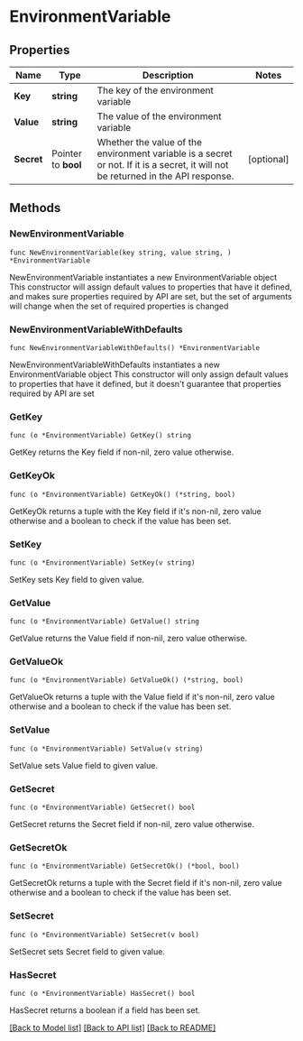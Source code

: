 # EnvironmentVariable

## Properties

Name | Type | Description | Notes
------------ | ------------- | ------------- | -------------
**Key** | **string** | The key of the environment variable | 
**Value** | **string** | The value of the environment variable | 
**Secret** | Pointer to **bool** | Whether the value of the environment variable is a secret or not. If it is a secret, it will not be returned in the API response. | [optional] 

## Methods

### NewEnvironmentVariable

`func NewEnvironmentVariable(key string, value string, ) *EnvironmentVariable`

NewEnvironmentVariable instantiates a new EnvironmentVariable object
This constructor will assign default values to properties that have it defined,
and makes sure properties required by API are set, but the set of arguments
will change when the set of required properties is changed

### NewEnvironmentVariableWithDefaults

`func NewEnvironmentVariableWithDefaults() *EnvironmentVariable`

NewEnvironmentVariableWithDefaults instantiates a new EnvironmentVariable object
This constructor will only assign default values to properties that have it defined,
but it doesn't guarantee that properties required by API are set

### GetKey

`func (o *EnvironmentVariable) GetKey() string`

GetKey returns the Key field if non-nil, zero value otherwise.

### GetKeyOk

`func (o *EnvironmentVariable) GetKeyOk() (*string, bool)`

GetKeyOk returns a tuple with the Key field if it's non-nil, zero value otherwise
and a boolean to check if the value has been set.

### SetKey

`func (o *EnvironmentVariable) SetKey(v string)`

SetKey sets Key field to given value.


### GetValue

`func (o *EnvironmentVariable) GetValue() string`

GetValue returns the Value field if non-nil, zero value otherwise.

### GetValueOk

`func (o *EnvironmentVariable) GetValueOk() (*string, bool)`

GetValueOk returns a tuple with the Value field if it's non-nil, zero value otherwise
and a boolean to check if the value has been set.

### SetValue

`func (o *EnvironmentVariable) SetValue(v string)`

SetValue sets Value field to given value.


### GetSecret

`func (o *EnvironmentVariable) GetSecret() bool`

GetSecret returns the Secret field if non-nil, zero value otherwise.

### GetSecretOk

`func (o *EnvironmentVariable) GetSecretOk() (*bool, bool)`

GetSecretOk returns a tuple with the Secret field if it's non-nil, zero value otherwise
and a boolean to check if the value has been set.

### SetSecret

`func (o *EnvironmentVariable) SetSecret(v bool)`

SetSecret sets Secret field to given value.

### HasSecret

`func (o *EnvironmentVariable) HasSecret() bool`

HasSecret returns a boolean if a field has been set.


[[Back to Model list]](../README.md#documentation-for-models) [[Back to API list]](../README.md#documentation-for-api-endpoints) [[Back to README]](../README.md)


